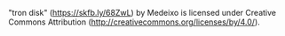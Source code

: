 "tron disk" (https://skfb.ly/68ZwL) by Medeixo is licensed under Creative Commons Attribution (http://creativecommons.org/licenses/by/4.0/).
